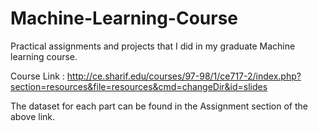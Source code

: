 # Machine-Learning-Course
Practical assignments and projects that I did in my graduate Machine learning course.



Course Link : http://ce.sharif.edu/courses/97-98/1/ce717-2/index.php?section=resources&file=resources&cmd=changeDir&id=slides

The dataset for each part can be found in the Assignment section of the above link.
